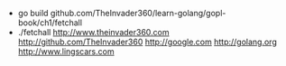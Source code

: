 * go build github.com/TheInvader360/learn-golang/gopl-book/ch1/fetchall
* ./fetchall http://www.theinvader360.com http://github.com/TheInvader360 http://google.com http://golang.org http://www.lingscars.com
